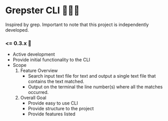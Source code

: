 # Grepster CLI 🚀🚀🚀

Inspired by grep. Important to note that this project is independently developed.

### <= 0.3.x 🎉
- Active development
- Provide initial functionality to the CLI
- Scope
  1. Feature Overview
     - Search input text file for text and output a single text file that contains the text matched.
     - Output on the terminal the line number(s) where all the matches occurred.
  2. Overall Goal
     - Provide easy to use CLI
     - Provide structure to the project
     - Provide features listed
